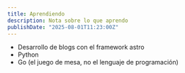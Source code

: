 ```yaml
---
title: Aprendiendo
description: Nota sobre lo que aprendo
publishDate: "2025-08-01T11:23:00Z"
---
```


- Desarrollo de blogs con el framework astro
- Python
- Go (el juego de mesa, no el lenguaje de programación)
